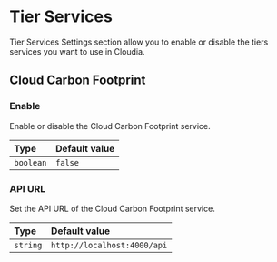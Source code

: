 # Tier Services

Tier Services Settings section allow you to enable or disable the tiers services you want to use in Cloudia.

## Cloud Carbon Footprint

### Enable

Enable or disable the Cloud Carbon Footprint service.

| Type | Default value |
| :--- | :--- |
| `boolean` | `false` |

### API URL

Set the API URL of the Cloud Carbon Footprint service.

| Type | Default value |
| :--- | :--- |
| `string` | `http://localhost:4000/api` |
